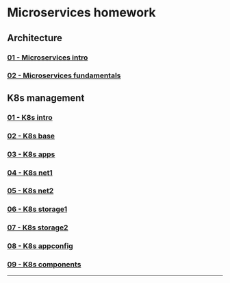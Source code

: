 # Microservices homework

## Architecture

### [01 - Microservices intro](11-micros-01-intro/)

### [02 - Microservices fundamentals](11-micros-02-fundamentals/)

## K8s management

### [01 - K8s intro](12-k8s-01-intro/)
### [02 - K8s base](12-k8s-02-base/)
### [03 - K8s apps](12-k8s-03-apps/)
### [04 - K8s net1](12-k8s-04-net1/)
### [05 - K8s net2](12-k8s-05-net2/)
### [06 - K8s storage1](12-k8s-06-storage1/)
### [07 - K8s storage2](12-k8s-07-storage2/)
### [08 - K8s appconfig](12-k8s-08-appconfig/)
### [09 - K8s components](13-k8s-01-components/)

---

